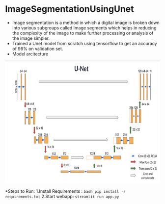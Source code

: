 # ImageSegmentationUsingUnet
* Image segmentation is a method in which a digital image is broken down into various subgroups called Image segments which helps in reducing the complexity of the image to make further processing or analysis of the image simpler.
* Trained a Unet model from scratch using tensorflow to get an accuracy of 96% on validation set.
* Model arcitecture
<img src="https://github.com/suniladityajatni/ImageSegmentationUsingUnet/blob/master/unet.png" height=400 width=1000\>

*Steps to Run:
  1.Install Requirements : `bash pip install -r requirements.txt`
  2.Start webapp: `streamlit run app.py`
